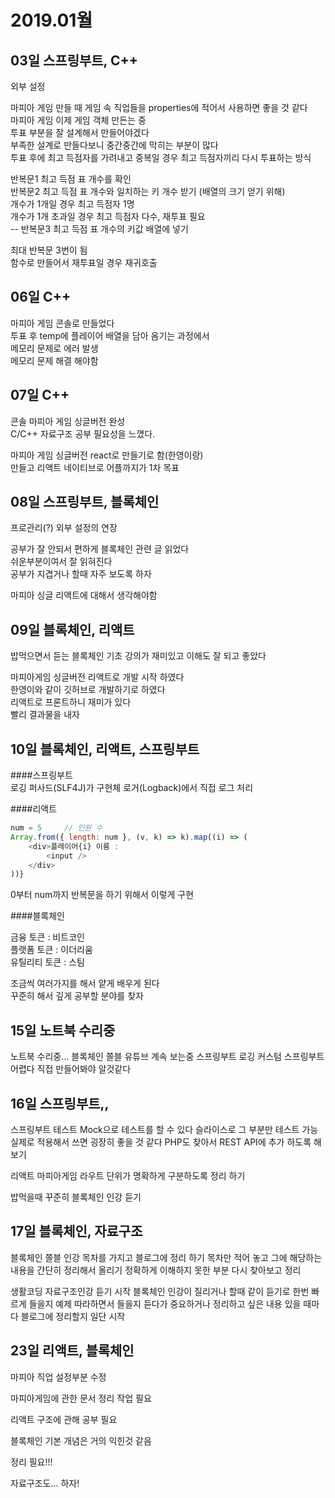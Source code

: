 # 2019.01월
## 03일 스프링부트, C++
외부 설정  

마피아 게임 만들 때 게임 속 직업들을 properties에 적어서 사용하면 좋을 것 같다  
마피아 게임 이제 게임 객체 만든는 중  
투표 부분을 잘 설계해서 만들어야겠다  
부족한 설계로 만들다보니 중간중간에 막히는 부분이 많다  
투표 후에 최고 득점자를 가려내고 중복일 경우 최고 득점자끼리 다시 투표하는 방식  

반복문1 최고 득점 표 개수를 확인  
반복문2 최고 득점 표 개수와 일치하는 키 개수 받기 (배열의 크기 얻기 위해)  
개수가 1개일 경우 최고 득점자 1명  
개수가 1개 초과일 경우 최고 득점자 다수, 재투표 필요  
 -- 반복문3 최고 득점 표 개수의 키값 배열에 넣기  

최대 반복문 3번이 됨  
함수로 만들어서 재투표일 경우 재귀호출  

## 06일 C++
마피아 게임 콘솔로 만들었다  
투표 후 temp에 플레이어 배열을 담아 옴기는 과정에서  
메모리 문제로 에러 발생  
메모리 문제 해결 해야함  

## 07일 C++
콘솔 마피아 게임 싱글버전 완성  
C/C++ 자료구조 공부 필요성을 느꼈다.  

마피아 게임 싱글버전 react로 만들기로 함(한영이랑)  
만들고 리액트 네이티브로 어플까지가 1차 목표  

## 08일 스프링부트, 블록체인
프로관리(?) 외부 설정의 연장

공부가 잘 안되서 편하게 블록체인 관련 글 읽었다  
쉬운부분이여서 잘 읽혀진다  
공부가 지겹거나 할때 자주 보도록 하자  

마피아 싱글 리액트에 대해서 생각해야함  

## 09일 블록체인, 리액트
밥먹으면서 듣는 블록체인 기초 강의가 재미있고 이해도 잘 되고 좋았다  

마피아게임 싱글버전 리액트로 개발 시작 하였다  
한영이와 같이 깃허브로 개발하기로 하였다  
리액트로 프론트하니 재미가 있다  
빨리 결과물을 내자  

## 10일 블록체인, 리액트, 스프링부트

####스프링부트  
로깅 퍼사드(SLF4J)가 구현체 로거(Logback)에서 직접 로그 처리  

####리액트  

``` javascript
num = 5		// 인원 수
Array.from({ length: num }, (v, k) => k).map((i) => (
    <div>플레이어{i} 이름 : 
        <input />
    </div>
))}
```
0부터 num까지 반복문을 하기 위해서 이렇게 구현  

####블록체인  

> 
금융 토큰 : 비트코인  
플랫폼 토큰  : 이더리움  
유틸리티 토큰 : 스팀  

조금씩 여러가지를 해서 얕게 배우게 된다  
꾸준히 해서 깊게 공부할 분야를 찾자  

## 15일 노트북 수리중
노트북 수리중...
블록체인 쫄블 유튜브 계속 보는중 
스프링부트 로깅 커스텀 
스프링부트 어렵다 
직접 만들어봐야 알것같다 

## 16일 스프링부트,,
스프링부트 테스트 
Mock으로 테스트를 할 수 있다 
슬라이스로 그 부분만 테스트 가능 
실제로 적용해서 쓰면 굉장히 좋을 것 같다 
PHP도 찾아서 REST API에 추가 하도록 해보기 

리액트 
마피아게임 라우트 단위가 명확하게 구분하도록 정리 하기 

밥먹을때 꾸준히 블록체인 인강 듣기 

## 17일 블록체인, 자료구조
블록체인 쫄블 인강 목차를 가지고 블로그에 정리 하기 
목차만 적어 놓고 그에 해당하는 내용을 간단히 정리해서 올리기 
정확하게 이해하지 못한 부분 다시 찾아보고 정리 

생활코딩 자료구조인강 듣기 시작 
블록체인 인강이 질리거나 할때 같이 듣기로 
한번 빠르게 들을지 예제 따라하면서 들을지 
듣다가 중요하거나 정리하고 싶은 내용 있을 때마다 블로그에 정리할지 
일단 시작 



## 23일 리액트, 블록체인

마피아 직업 설정부분 수정  

마피아게임에 관한 문서 정리 작업 필요  

리액트 구조에 관해 공부 필요



블록체인 기본 개념은 거의 익힌것 같음  

정리 필요!!!



자료구조도... 하자!  



